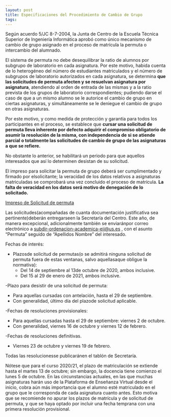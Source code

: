 ```yaml
---
layout: post
title: Especificaciones del Procedimiento de Cambio de Grupo
tags: 
---
```


Según acuerdo 5/JC 8-7-2004, la Junta de Centro de la Escuela Técnica Superior de Ingeniería Informática  aprobó  como  único  mecanismo  de  cambio  de  grupo  asignado  en  el  proceso  de matrícula la permuta o intercambio del alumnado.

El sistema de permuta no debe desequilibrar la ratio de alumnos por subgrupo de laboratorio en  cada  asignatura. Por  este  motivo,  habida  cuenta  de  lo  heterogéneo  del  número  de estudiantes  matriculados  y  el  número  de  subgrupos  de  laboratorio  autorizados  en  cada asignatura,  se  determina  **que las  solicitudes  de  permuta  afecten  y  se  resuelvan  asignatura por  asignatura**,  atendiendo  al  orden  de  entrada  de  las  mismas  y  a  la  ratio  prevista  de  los grupos  de  laboratorio  correspondientes;  pudiendo  darse  el  caso  de  que  a  un  mismo  alumno se le autorice el cambio de grupo en ciertas asignaturas, y simultáneamente se le deniegue el cambio de grupo en otras asignaturas.

Por  este  motivo,  y  como  medida  de  protección  y  garantía  para  todos  los  participantes  en  el proceso,  se  establece  que **cursar  una  solicitud  de  permuta  lleva  inherente  por  defecto adquirir el compromiso obligatorio de asumir la resolución de la misma, con independencia de si se atiende parcial o totalmente las solicitudes de cambio de grupo de las asignaturas a que se refiere.**

No  obstante  lo  anterior, se  habilitará  un  periodo  para  que  aquellos  interesados  que  así  lo determinen desistan de su solicitud.

El  impreso  para  solicitar  la  permuta  de  grupo  deberá  ser  cumplimentado  y  firmado  por elsolicitante;  la  veracidad de  los  datos  relativos  a asignaturas  matriculadas se  comprobará  una vez  concluido  el  proceso  de  matrícula. **La  falta  de  veracidad  en  los  datos  será  motivo  de denegación de lo solicitado.**

[Impreso de Solicitud de permuta](https://uses0-my.sharepoint.com/:b:/g/personal/delegacion_etsii_us_es/EQqkyHDgfj5DotOti_x3JBcBy_hLJ1LVQl6SNWQ_nIR_YA?e=42EH0Y)

Las  solicitudes(acompañadas  de  cuanta  documentación  justificativa  sea  pertinente)deberán entregarseen  la  Secretaría  del  Centro.  Este  año,  de  manera  excepcional, adicionalmente también  se  enviaránpor correo  electrónico  a subdir-ordenacion-academica-eii@us.es ,  con  el asunto “Permuta” seguido de “Apellidos Nombre” del interesado.

Fechas de interés:
- Plazosde  solicitud  de  permutas(o  se  admitirá  ninguna  solicitud  de  permuta  fuera  de estas ventanas, salvo aquellasaque obligue la normativa):
  - Del 14 de septiembre al 13de octubre de 2020, ambos inclusive.
  - Del  15 al 29 de enero de 2021, ambos inclusive.

-Plazo para desistir de una solicitud de permuta:
  - Para aquellas cursadas con antelación, hasta el 29 de septiembre.
  - Con generalidad, último día del plazode solicitud aplicable.

-Fechas de resoluciones provisionales:
  - Para aquellas cursadas hasta el 29 de septiembre: viernes 2 de octubre.
  - Con generalidad, viernes 16 de octubre y viernes 12 de febrero.
  
-Fechas de resoluciones definitivas.
  - Viernes 23 de octubre y viernes 19 de febrero.

Todas las resolucionesse publicaránen el tablón de Secretaría.

Nótese que para el curso 2020/21, el plazo de matriculación se extiende hasta el martes 13 de octubre; sin embargo, la docencia tiene comienzo el lunes 5 de octubre. En las circunstancias actuales,  en  las  que  muchas  asignaturas  harán  uso  de  la  Plataforma  de  Enseñanza  Virtual desde el inicio, cobra aún más importancia que el alumno esté matriculado en el grupo que le corresponda  de  cada  asignatura  cuanto  antes.  Esto  motiva  que  se  recomiende  no  apurar  los plazos  de  matrícula  y  de  solicitud  de  permuta,  y  que  se  haya  optado  por  incluir  una  fecha temprana con una primera resolución provisional.